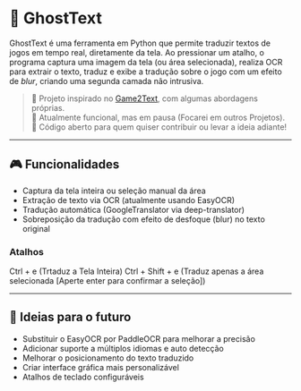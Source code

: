 # 👻 GhostText

GhostText é uma ferramenta em Python que permite traduzir textos de jogos em tempo real, diretamente da tela. Ao pressionar um atalho, o programa captura uma imagem da tela (ou área selecionada), realiza OCR para extrair o texto, traduz e exibe a tradução sobre o jogo com um efeito de *blur*, criando uma segunda camada não intrusiva.

> 🔸 Projeto inspirado no [Game2Text](https://github.com/mathewthe2/Game2Text), com algumas abordagens próprias.  
> 🔸 Atualmente funcional, mas em pausa (Focarei em outros Projetos).  
> 🔸 Código aberto para quem quiser contribuir ou levar a ideia adiante!

---

## 🎮 Funcionalidades

- Captura da tela inteira ou seleção manual da área
- Extração de texto via OCR (atualmente usando EasyOCR)
- Tradução automática (GoogleTranslator via deep-translator)
- Sobreposição da tradução com efeito de desfoque (blur) no texto original

### Atalhos
Ctrl + e (Trtaduz a Tela Inteira)
Ctrl + Shift + e (Traduz apenas a área selecionada [Aperte enter para confirmar a seleção])

---

## 🧠 Ideias para o futuro

- Substituir o EasyOCR por PaddleOCR para melhorar a precisão
- Adicionar suporte a múltiplos idiomas e auto detecção
- Melhorar o posicionamento do texto traduzido
- Criar interface gráfica mais personalizável
- Atalhos de teclado configuráveis
